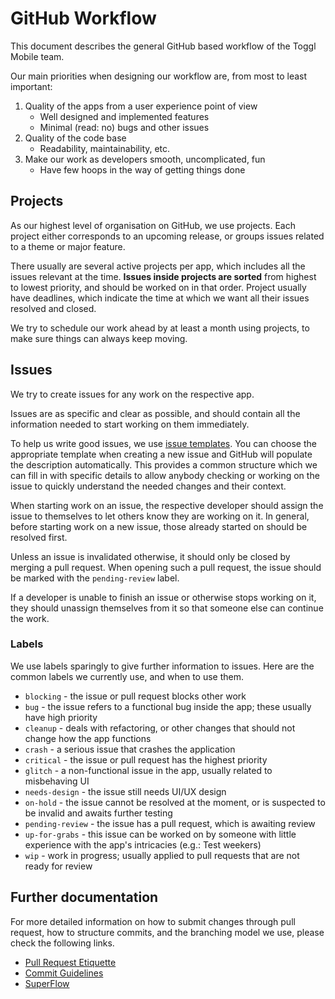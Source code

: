 # GitHub Workflow

This document describes the general GitHub based workflow of the Toggl Mobile team.

Our main priorities when designing our workflow are, from most to least important:

1. Quality of the apps from a user experience point of view
    - Well designed and implemented features
    - Minimal (read: no) bugs and other issues
2. Quality of the code base
    - Readability, maintainability, etc.
3. Make our work as developers smooth, uncomplicated, fun
    - Have few hoops in the way of getting things done


## Projects

As our highest level of organisation on GitHub, we use projects. Each project either corresponds to an upcoming release, or groups issues related to a theme or major feature.

There usually are several active projects per app, which includes all the issues relevant at the time. **Issues inside projects are sorted** from highest to lowest priority, and should be worked on in that order. Project usually have deadlines, which indicate the time at which we want all their issues resolved and closed.

We try to schedule our work ahead by at least a month using projects, to make sure things can always keep moving.


## Issues

We try to create issues for any work on the respective app.

Issues are as specific and clear as possible, and should contain all the information needed to start working on them immediately.

To help us write good issues, we use [issue templates](https://help.github.com/articles/about-issue-and-pull-request-templates/). You can choose the appropriate template when creating a new issue and GitHub will populate the description automatically. This provides a common structure which we can fill in with specific details to allow anybody checking or working on the issue to quickly understand the needed changes and their context.

When starting work on an issue, the respective developer should assign the issue to themselves to let others know they are working on it. In general, before starting work on a new issue, those already started on should be resolved first.

Unless an issue is invalidated otherwise, it should only be closed by merging a pull request. When opening such a pull request, the issue should be marked with the `pending-review` label.

If a developer is unable to finish an issue or otherwise stops working on it, they should unassign themselves from it so that someone else can continue the work.

### Labels

We use labels sparingly to give further information to issues. Here are the common labels we currently use, and when to use them.

- `blocking` - the issue or pull request blocks other work  
- `bug` - the issue refers to a functional bug inside the app; these usually have high priority
- `cleanup` - deals with refactoring, or other changes that should not change how the app functions
- `crash` - a serious issue that crashes the application
- `critical` - the issue or pull request has the highest priority
- `glitch` - a non-functional issue in the app, usually related to misbehaving UI
- `needs-design` - the issue still needs UI/UX design
- `on-hold` - the issue cannot be resolved at the moment, or is suspected to be invalid and awaits further testing
- `pending-review` - the issue has a pull request, which is awaiting review
- `up-for-grabs` - this issue can be worked on by someone with little experience with the app's intricacies (e.g.: Test weekers)
- `wip` - work in progress; usually applied to pull requests that are not ready for review


## Further documentation

For more detailed information on how to submit changes through pull request, how to structure commits, and the branching model we use, please check the following links.

- [Pull Request Etiquette](https://github.com/toggl/mobile-docs/blob/develop/pull-request-etiquette.md "Pull Request Etiquette")
- [Commit Guidelines](https://github.com/toggl/mobile-docs/blob/develop/commit-guidelines.md "Commit Guidelines")
- [SuperFlow](https://github.com/toggl/mobile-docs/blob/develop/superflow.md "SuperFlow: Toggl Mobile's branching work flow")
